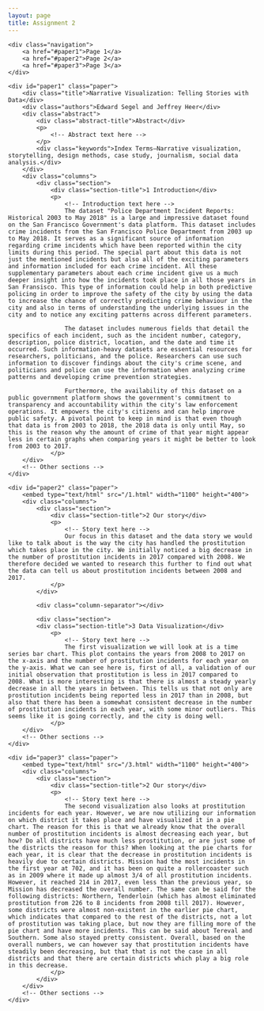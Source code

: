 ```yaml
---
layout: page
title: Assignment 2
---
```


<html lang="en">
<head>
    <meta charset="UTF-8">
    <meta name="viewport" content="width=device-width, initial-scale=1.0">
    <title>Academic Papers Collection</title>
    <style>
        body {
            font-family: 'Times New Roman', serif;
            margin: 40px;
        }
        .paper {
            border: 1px solid #000;
            padding: 20px;
            margin-bottom: 40px;
        }
        .title, .authors {
            text-align: center;
        }
        .title {
            font-size: 24px;
            text-transform: uppercase;
        }
        .authors {
            font-size: 20px;
            margin-top: 5px;
            margin-bottom: 20px;
        }
        .abstract, .section {
            margin-top: 30px;
        }
        .abstract-title, .section-title {
            font-weight: bold;
            margin-bottom: 10px;
        }
        .keywords {
            margin-top: 10px;
            font-style: italic;
        }
        .navigation {
            text-align: center;
            margin-bottom: 20px;
        }
        .navigation a {
            padding: 10px;
            text-decoration: none;
            color: #000;
            border: 1px solid #000;
            margin: 5px;
        }
        .columns {
        column-count: 2;
        column-gap: 40px;
        }
        .column-separator {
        display: inline-block;
        width: 100%;
        border-bottom: 1px solid #000;
        margin: 20px 0;
        }
    </style>
</head>
<body>

    <div class="navigation">
        <a href="#paper1">Page 1</a>
        <a href="#paper2">Page 2</a>
        <a href="#paper3">Page 3</a>
    </div>

    <div id="paper1" class="paper">
        <div class="title">Narrative Visualization: Telling Stories with Data</div>
        <div class="authors">Edward Segel and Jeffrey Heer</div>
        <div class="abstract">
            <div class="abstract-title">Abstract</div>
            <p>
                <!-- Abstract text here -->
            </p>
            <div class="keywords">Index Terms—Narrative visualization, storytelling, design methods, case study, journalism, social data analysis.</div>
        </div>
        <div class="columns">
            <div class="section">
                <div class="section-title">1 Introduction</div>
                <p>
                    <!-- Introduction text here -->
                    The dataset "Police Department Incident Reports: Historical 2003 to May 2018" is a large and impressive dataset found on the San Francisco Government's data platform. This dataset includes crime incidents from the San Francisco Police Department from 2003 up to May 2018. It serves as a significant source of information regarding crime incidents which have been reported within the city limits during this period. The special part about this data is not just the mentioned incidents but also all of the exciting parameters and information included for each crime incident. All these supplementary parameters about each crime incident give us a much deeper insight into how the incidents took place in all those years in San Fransisco. This type of information could help in both predictive policing in order to improve the safety of the city by using the data to increase the chance of correctly predicting crime behaviour in the city and also in terms of understanding the underlying issues in the city and to notice any exciting patterns across different parameters. 
                    
                    The dataset includes numerous fields that detail the specifics of each incident, such as the incident number, category, description, police district, location, and the date and time it occurred. Such information-heavy datasets are essential resources for researchers, politicians, and the police. Researchers can use such information to discover findings about the city's crime scene, and politicians and police can use the information when analyzing crime patterns and developing crime prevention strategies. 
                    
                    Furthermore, the availability of this dataset on a public government platform shows the government's commitment to transparency and accountability within the city's law enforcement operations. It empowers the city's citizens and can help improve public safety. A pivotal point to keep in mind is that even though that data is from 2003 to 2018, the 2018 data is only until May, so this is the reason why the amount of crime of that year might appear less in certain graphs when comparing years it might be better to look from 2003 to 2017.
                </p>
        </div>
        <!-- Other sections -->
    </div>

    <div id="paper2" class="paper">
        <embed type="text/html" src="/1.html" width="1100" height="400">
        <div class="columns">
            <div class="section">
                <div class="section-title">2 Our story</div>
                <p>
                    <!-- Story text here -->
                    Our focus in this dataset and the data story we would like to talk about is the way the city has handled the prostitution which takes place in the city. We initially noticed a big decrease in the number of prostitution incidents in 2017 compared with 2008. We therefore decided we wanted to research this further to find out what the data can tell us about prostitution incidents between 2008 and 2017.
                </p>
            </div>

            <div class="column-separator"></div>

            <div class="section">
            <div class="section-title">3 Data Visualization</div>
                <p>
                    <!-- Story text here -->
                    The first visualization we will look at is a time series bar chart. This plot contains the years from 2008 to 2017 on the x-axis and the number of prostitution incidents for each year on the y-axis. What we can see here is, first of all, a validation of our initial observation that prostitution is less in 2017 compared to 2008. What is more interesting is that there is almost a steady yearly decrease in all the years in between. This tells us that not only are prostitution incidents being reported less in 2017 than in 2008, but also that there has been a somewhat consistent decrease in the number of prostitution incidents in each year, with some minor outliers. This seems like it is going correctly, and the city is doing well.
                </p>
        </div>
        <!-- Other sections -->
    </div>

    <div id="paper3" class="paper">
        <embed type="text/html" src="/3.html" width="1100" height="400">
        <div class="columns">
            <div class="section">
                <div class="section-title">2 Our story</div>
                <p>
                    <!-- Story text here -->
                    The second visualization also looks at prostitution incidents for each year. However, we are now utilizing our information on which district it takes place and have visualized it in a pie chart. The reason for this is that we already know that the overall number of prostitution incidents is almost decreasing each year, but how? Do all districts have much less prostitution, or are just some of the districts the reason for this? When looking at the pie charts for each year, it is clear that the decrease in prostitution incidents is heavily due to certain districts. Mission had the most incidents in the first year at 702, and it has been on quite a rollercoaster such as in 2009 where it made up almost 3/4 of all prostitution incidents. However, it reached 214 in 2017, even less than the previous year, so Mission has decreased the overall number. The same can be said for the following districts: Northern, Tenderloin (which has almost eliminated prostitution from 226 to 8 incidents from 2008 till 2017). However, some districts were almost non-existent in the earlier pie chart, which indicates that compared to the rest of the districts, not a lot of prostitution was taking place, but now they are filling more of the pie chart and have more incidents. This can be said about Tereval and Southern. Some also stayed pretty consistent. Overall, based on the overall numbers, we can however say that prostitution incidents have steadily been decreasing, but that that is not the case in all districts and that there are certain districts which play a big role in this decrease.
                </p>
            </div>
        </div>
        <!-- Other sections -->
    </div>

</body>
</html>
